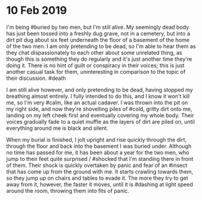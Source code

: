 # 10 Feb 2019

I'm being #buried by two men, but I'm still alive.  My seemingly dead body has just been tossed into a freshly dug grave, not in a cemetery, but into a dirt pit dug about six feet underneath the floor of a basement of the home of the two men.  I am only pretending to be dead, so I'm able to hear them as they chat dispassionately to each other about some unrelated thing, as though this is something they do regularly and it's just another time they're doing it.  There is no hint of guilt or conspiracy in their voices; this is just another casual task for them, uninteresting in comparison to the topic of their discussion. #death

I am still alive however, and only pretending to be dead, having stopped my breathing almost entirely.  I fully intended to do this, and I know it won't kill me, so I'm very #calm, like an actual cadaver.  I was thrown into the pit on my right side, and now they're shovelling piles of #cold, gritty dirt onto me, landing on my left cheek first and eventually covering my whole body.  Their voices gradually fade to a quiet muffle as the layers of dirt are piled on, until everything around me is black and silent.

When my burial is finished, I jolt upright and rise quickly through the dirt, through the floor and back into the basement I was buried under.  Although no time has passed for me, it has been about a year for the two men, who jump to their feet quite surprised / #shocked that I'm standing there in front of them.  Their shock is quickly overtaken by panic and fear of an #insect that has come up from the ground with me.  It starts crawling towards them, so they jump up on chairs and tables to evade it.  The more they try to get away from it, however, the faster it moves, until it is #dashing at light speed around the room, throwing them into fits of panic.
